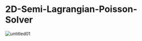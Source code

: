 # 2D-Semi-Lagrangian-Poisson-Solver
![untitled01](https://github.com/user-attachments/assets/21ec7a01-fe7a-4d76-9592-662640bb6950)
